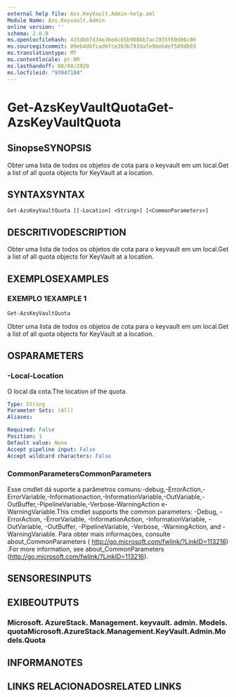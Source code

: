 ```yaml
---
external help file: Azs.KeyVault.Admin-help.xml
Module Name: Azs.Keyvault.Admin
online version: ''
schema: 2.0.0
ms.openlocfilehash: 435db6fd34e36e6c65b9086b7ac1935f60d86c06
ms.sourcegitcommit: 09eb4dbfcad6fce303b793dafe9bebdef589db03
ms.translationtype: MT
ms.contentlocale: pt-BR
ms.lasthandoff: 08/08/2020
ms.locfileid: "93947104"
---
```

# <span data-ttu-id="146d0-101">Get-AzsKeyVaultQuota</span><span class="sxs-lookup"><span data-stu-id="146d0-101">Get-AzsKeyVaultQuota</span></span>

## <span data-ttu-id="146d0-102">Sinopse</span><span class="sxs-lookup"><span data-stu-id="146d0-102">SYNOPSIS</span></span>
<span data-ttu-id="146d0-103">Obter uma lista de todos os objetos de cota para o keyvault em um local.</span><span class="sxs-lookup"><span data-stu-id="146d0-103">Get a list of all quota objects for KeyVault at a location.</span></span>

## <span data-ttu-id="146d0-104">SYNTAX</span><span class="sxs-lookup"><span data-stu-id="146d0-104">SYNTAX</span></span>

```
Get-AzsKeyVaultQuota [[-Location] <String>] [<CommonParameters>]
```

## <span data-ttu-id="146d0-105">DESCRITIVO</span><span class="sxs-lookup"><span data-stu-id="146d0-105">DESCRIPTION</span></span>
<span data-ttu-id="146d0-106">Obter uma lista de todos os objetos de cota para o keyvault em um local.</span><span class="sxs-lookup"><span data-stu-id="146d0-106">Get a list of all quota objects for KeyVault at a location.</span></span>

## <span data-ttu-id="146d0-107">EXEMPLOS</span><span class="sxs-lookup"><span data-stu-id="146d0-107">EXAMPLES</span></span>

### <span data-ttu-id="146d0-108">EXEMPLO 1</span><span class="sxs-lookup"><span data-stu-id="146d0-108">EXAMPLE 1</span></span>
```
Get-AzsKeyVaultQuota
```

<span data-ttu-id="146d0-109">Obter uma lista de todos os objetos de cota para o keyvault em um local.</span><span class="sxs-lookup"><span data-stu-id="146d0-109">Get a list of all quota objects for KeyVault at a location.</span></span>

## <span data-ttu-id="146d0-110">OS</span><span class="sxs-lookup"><span data-stu-id="146d0-110">PARAMETERS</span></span>

### <span data-ttu-id="146d0-111">-Local</span><span class="sxs-lookup"><span data-stu-id="146d0-111">-Location</span></span>
<span data-ttu-id="146d0-112">O local da cota.</span><span class="sxs-lookup"><span data-stu-id="146d0-112">The location of the quota.</span></span>

```yaml
Type: String
Parameter Sets: (All)
Aliases:

Required: False
Position: 1
Default value: None
Accept pipeline input: False
Accept wildcard characters: False
```

### <span data-ttu-id="146d0-113">CommonParameters</span><span class="sxs-lookup"><span data-stu-id="146d0-113">CommonParameters</span></span>
<span data-ttu-id="146d0-114">Esse cmdlet dá suporte a parâmetros comuns:-debug,-ErrorAction,-ErrorVariable,-Informationaction,-InformationVariable,-OutVariable,-OutBuffer,-PipelineVariable,-Verbose-WarningAction e-WarningVariable.</span><span class="sxs-lookup"><span data-stu-id="146d0-114">This cmdlet supports the common parameters: -Debug, -ErrorAction, -ErrorVariable, -InformationAction, -InformationVariable, -OutVariable, -OutBuffer, -PipelineVariable, -Verbose, -WarningAction, and -WarningVariable.</span></span> <span data-ttu-id="146d0-115">Para obter mais informações, consulte about_CommonParameters ( http://go.microsoft.com/fwlink/?LinkID=113216) .</span><span class="sxs-lookup"><span data-stu-id="146d0-115">For more information, see about_CommonParameters (http://go.microsoft.com/fwlink/?LinkID=113216).</span></span>

## <span data-ttu-id="146d0-116">SENSORES</span><span class="sxs-lookup"><span data-stu-id="146d0-116">INPUTS</span></span>

## <span data-ttu-id="146d0-117">EXIBE</span><span class="sxs-lookup"><span data-stu-id="146d0-117">OUTPUTS</span></span>

### <span data-ttu-id="146d0-118">Microsoft. AzureStack. Management. keyvault. admin. Models. quota</span><span class="sxs-lookup"><span data-stu-id="146d0-118">Microsoft.AzureStack.Management.KeyVault.Admin.Models.Quota</span></span>

## <span data-ttu-id="146d0-119">INFORMA</span><span class="sxs-lookup"><span data-stu-id="146d0-119">NOTES</span></span>

## <span data-ttu-id="146d0-120">LINKS RELACIONADOS</span><span class="sxs-lookup"><span data-stu-id="146d0-120">RELATED LINKS</span></span>
